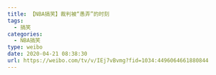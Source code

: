 ```yaml
---
title: 【NBA搞笑】裁判被“愚弄”的时刻
tags:
  - 搞笑
categories:
  - NBA搞笑
type: weibo
date: 2020-04-21 08:38:30
url: https://weibo.com/tv/v/IEj7vBvmg?fid=1034:4496064661880844
---
```


<!-- more -->